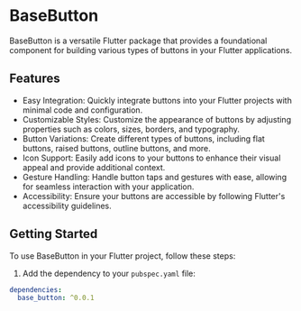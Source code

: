 # BaseButton

BaseButton is a versatile Flutter package that provides a foundational component for building various types of buttons in your Flutter applications.

## Features

- Easy Integration: Quickly integrate buttons into your Flutter projects with minimal code and configuration.
- Customizable Styles: Customize the appearance of buttons by adjusting properties such as colors, sizes, borders, and typography.
- Button Variations: Create different types of buttons, including flat buttons, raised buttons, outline buttons, and more.
- Icon Support: Easily add icons to your buttons to enhance their visual appeal and provide additional context.
- Gesture Handling: Handle button taps and gestures with ease, allowing for seamless interaction with your application.
- Accessibility: Ensure your buttons are accessible by following Flutter's accessibility guidelines.

## Getting Started

To use BaseButton in your Flutter project, follow these steps:

1. Add the dependency to your `pubspec.yaml` file:

```yaml
dependencies:
  base_button: ^0.0.1
